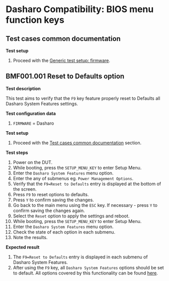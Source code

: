 # Dasharo Compatibility: BIOS menu function keys

## Test cases common documentation

**Test setup**

1. Proceed with the
   [Generic test setup: firmware](../generic-test-setup.md#firmware).

## BMF001.001 Reset to Defaults option

**Test description**

This test aims to verify that the `F9` key feature properly reset to Defaults
all Dasharo System Features settings.

**Test configuration data**

1. `FIRMWARE` = Dasharo

**Test setup**

1. Proceed with the
   [Test cases common documentation](#test-cases-common-documentation) section.

**Test steps**

1. Power on the DUT.
1. While booting, press the `SETUP_MENU_KEY` to enter Setup Menu.
1. Enter the `Dasharo System Features` menu option.
1. Enter the any of submenus eg. `Power Management Options`.
1. Verify that the `F9=Reset to Defaults` entry is displayed at the bottom of
   the screen.
1. Press `F9` to reset options to defaults.
1. Press `Y` to confirm saving the changes.
1. Go back to the main menu using the `ESC` key. If necessary - press `Y` to
   confirm saving the changes again.
1. Select the `Reset` option to apply the settings and reboot.
1. While booting, press the `SETUP_MENU_KEY` to enter Setup Menu.
1. Enter the `Dasharo System Features` menu option.
1. Check the state of each option in each submenu.
1. Note the results.

**Expected result**

1. The `F9=Reset to Defaults` entry is displayed in each submenu of Dasharo
   System Features.
1. After using the `F9` key, all `Dasharo System Features` options should be set
   to default. All options covered by this functionality can be found
   [here](https://docs.dasharo.com/dasharo-menu-docs/dasharo-system-features/).
